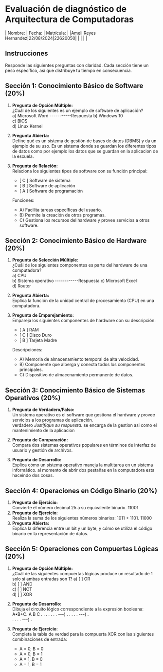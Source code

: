 # Evaluación de diagnóstico de Arquitectura de Computadoras

| Nombre: | Fecha: | Matrícula: |
|Ameli Reyes Hernandez|22/08/2024|22620050|
|         |        |           |

## Instrucciones

Responde las siguientes preguntas con claridad. Cada sección tiene un peso específico, así que distribuye tu tiempo en consecuencia.

## Sección 1: Conocimiento Básico de Software (20%)

1. **Pregunta de Opción Múltiple:**  
   ¿Cuál de los siguientes es un ejemplo de software de aplicación?  
   a) Microsoft Word -----------Respuesta 
   b) Windows 10  
   c) BIOS  
   d) Linux Kernel

2. **Pregunta Abierta:**  
   Define qué es un sistema de gestión de bases de datos (DBMS) y da un ejemplo de su uso.
Es un sistema donde se guardan los diferentes tipos de datos como por ejemplo los datos que se guardan en la aplicacion de la escuela.
3. **Pregunta de Relación:**  
   Relaciona los siguientes tipos de software con su función principal:
   - [ C ] Software de sistema
   - [ B ] Software de aplicación
   - [ A ] Software de programación

   Funciones:
   - A) Facilita tareas específicas del usuario.
   - B) Permite la creación de otros programas.
   - C) Gestiona los recursos del hardware y provee servicios a otros software.

## Sección 2: Conocimiento Básico de Hardware (20%)

1. **Pregunta de Selección Múltiple:**  
   ¿Cuál de los siguientes componentes es parte del hardware de una computadora?  
   a) CPU  
   b) Sistema operativo  ------------Respuesta
   c) Microsoft Excel  
   d) Router

2. **Pregunta Abierta:**  
   Explica la función de la unidad central de procesamiento (CPU) en una computadora.

3. **Pregunta de Emparejamiento:**  
   Empareja los siguientes componentes de hardware con su descripción:
   - [ A ] RAM
   - [ C ] Disco Duro
   - [ B ] Tarjeta Madre

   Descripciones:
   - A) Memoria de almacenamiento temporal de alta velocidad.
   - B) Componente que alberga y conecta todos los componentes principales.
   - C) Dispositivo de almacenamiento permanente de datos.

## Sección 3: Conocimiento Básico de Sistemas Operativos (20%)

1. **Pregunta de Verdadero/Falso:**  
   Un sistema operativo es el software que gestiona el hardware y provee servicios a los programas de aplicación.  
verdadero
   *Justifique su respuesta*.
   se encarga de la gestion asi como el mantenimiento de la aplicacion 
3. **Pregunta de Comparación:**  
   Compara dos sistemas operativos populares en términos de interfaz de usuario y gestión de archivos.

4. **Pregunta de Desarrollo:**  
   Explica cómo un sistema operativo maneja la multitarea en un sistema informático.
al momento de abrir dos pestañas en la computadora esta haceindo dos cosas.
## Sección 4: Operaciones en Código Binario (20%)

1. **Pregunta de Ejercicio:**  
   Convierte el número decimal 25 a su equivalente binario.
11001
2. **Pregunta de Ejercicio:**  
   Realiza la suma de los siguientes números binarios: 1011 + 1101.
11000
3. **Pregunta Abierta:**  
   Explica la diferencia entre un bit y un byte, y cómo se utiliza el código binario en la representación de datos.

## Sección 5: Operaciones con Compuertas Lógicas (20%)

1. **Pregunta de Opción Múltiple:**  
   ¿Cuál de las siguientes compuertas lógicas produce un resultado de 1 solo si ambas entradas son 1?
   a) [ ] OR  
   b) [ ] AND  
   c) [ ] NOT  
   d) [ ] XOR

2. **Pregunta de Desarrollo:**  
   Dibuja el circuito lógico correspondiente a la expresión booleana: A•B+C.
   A B C
   . . .
   . . . . ---) .
   . . . . ---)   .    
   . . . . ---) .

4. **Pregunta de Ejercicio:**  
   Completa la tabla de verdad para la compuerta XOR con las siguientes combinaciones de entrada:
   - A = 0, B = 0
   - A = 0, B = 1
   - A = 1, B = 0
   - A = 1, B = 1
